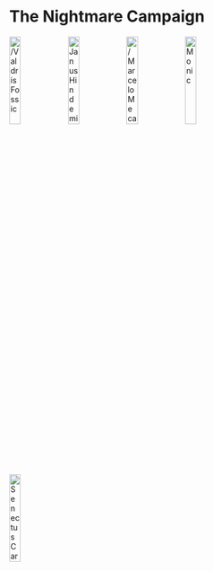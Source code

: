 # The Nightmare Campaign

<a href="https://half-guinea-press.github.io/Nightmare_Campaign/players/Valdris_Fossic/"><img src="https://half-guinea-press.github.io/Nightmare_Campaign/images/Valdris Fossic.jpg" alt="/Valdris Fossic" style="width:20%"></a>
<a href="https://half-guinea-press.github.io/Nightmare_Campaign/players/Janus_Hindemith/"><img src="https://half-guinea-press.github.io/Nightmare_Campaign/images/Janus_Hindemith.jpg" alt="Janus Hindemith" style="width:20%"></a>
<a href="https://half-guinea-press.github.io/Nightmare_Campaign/players/Marcelo_Mecanico/"><img src="https://half-guinea-press.github.io/Nightmare_Campaign/images/Marcelo_Mecanico.jpg" alt="/Marcelo Mecanico" style="width:20%"></a>
<a href="https://half-guinea-press.github.io/Nightmare_Campaign/players/Monic/"><img src="https://half-guinea-press.github.io/Nightmare_Campaign/images/Gargoyle_SunSoulMonk.jpg" alt="Monic" style="width:20%"></a>
<a href="https://half-guinea-press.github.io/Nightmare_Campaign/players/Senectus_Caruso/"><img src="https://half-guinea-press.github.io/Nightmare_Campaign/images/Senectus_Caruso.png" alt="Senectus Caruso" style="width:20%"></a>

